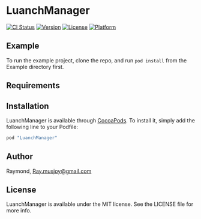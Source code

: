 # LuanchManager

[![CI Status](http://img.shields.io/travis/Raymond/LuanchManager.svg?style=flat)](https://travis-ci.org/Raymond/LuanchManager)
[![Version](https://img.shields.io/cocoapods/v/LuanchManager.svg?style=flat)](http://cocoapods.org/pods/LuanchManager)
[![License](https://img.shields.io/cocoapods/l/LuanchManager.svg?style=flat)](http://cocoapods.org/pods/LuanchManager)
[![Platform](https://img.shields.io/cocoapods/p/LuanchManager.svg?style=flat)](http://cocoapods.org/pods/LuanchManager)

## Example

To run the example project, clone the repo, and run `pod install` from the Example directory first.

## Requirements

## Installation

LuanchManager is available through [CocoaPods](http://cocoapods.org). To install
it, simply add the following line to your Podfile:

```ruby
pod "LuanchManager"
```

## Author

Raymond, Ray.musjoy@gmail.com

## License

LuanchManager is available under the MIT license. See the LICENSE file for more info.
